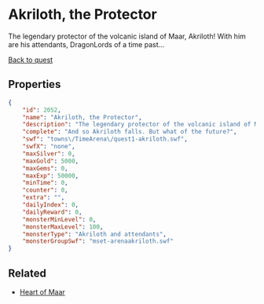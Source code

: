 # Akriloth, the Protector

The legendary protector of the volcanic island of Maar, Akriloth! With him are his attendants, DragonLords of a time past...

[Back to quest](../quests.md)

## Properties

```json
{
    "id": 2052,
    "name": "Akriloth, the Protector",
    "description": "The legendary protector of the volcanic island of Maar, Akriloth! With him are his attendants, DragonLords of a time past...",
    "complete": "And so Akriloth falls. But what of the future?",
    "swf": "towns\/TimeArena\/quest1-akriloth.swf",
    "swfX": "none",
    "maxSilver": 0,
    "maxGold": 5000,
    "maxGems": 0,
    "maxExp": 50000,
    "minTime": 0,
    "counter": 0,
    "extra": "",
    "dailyIndex": 0,
    "dailyReward": 0,
    "monsterMinLevel": 0,
    "monsterMaxLevel": 100,
    "monsterType": "Akriloth and attendants",
    "monsterGroupSwf": "mset-arenaakriloth.swf"
}
```

## Related

- [Heart of Maar](../items/21576-heart-of-maar.md)

